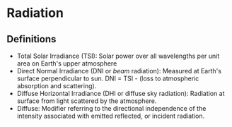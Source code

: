 # Radiation

## Definitions

- Total Solar Irradiance (TSI): Solar power over all wavelengths per unit area on Earth's upper atmosphere
- Direct Normal Irradiance (DNI or *beam* radiation): Measured at Earth's surface perpendicular to sun.  DNI = TSI - (loss to atmospheric absorption and scattering).
- Diffuse Horizontal Irradiance (DHI or diffuse sky radiation): Radiation at surface from light scattered by the atmosphere.
- Diffuse: Modifier referring to the directional independence of the intensity associated with emitted reflected, or incident radiation.
